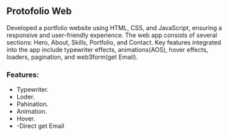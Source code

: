 ## Protofolio Web
Developed a portfolio website using HTML, CSS, and JavaScript, ensuring a responsive and user-friendly experience. The web app consists of several sections: Hero, About, Skills, Portfolio, and Contact. Key features integrated into the app include typewriter effects, animations(AOS), hover effects, loaders, pagination, and web3form(get Email).

### Features:
- Typewriter.
- Loder.
- Pahination.
- Animation.
- Hover.
- -Direct get Email
